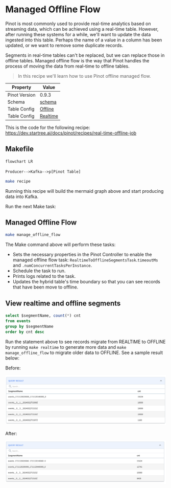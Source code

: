 # Managed Offline Flow

Pinot is most commonly used to provide real-time analytics based on streaming data, which can be achieved using a real-time table. However, after running these systems for a while, we'll want to update the data ingested into this table. Perhaps the name of a value in a column has been updated, or we want to remove some duplicate records.

Segments in real-time tables can't be replaced, but we can replace those in offline tables. Managed offline flow is the way that Pinot handles the process of moving the data from real-time to offline tables.

> In this recipe we'll learn how to use Pinot offline managed flow.

|Property|Value|
|-|-|
|Pinot Version|0.9.3|
|Schema| [schema](config/schema.json)|
|Table Config| [Offline](config/table-offline.json)|
|Table Config| [Realtime](config/table-realtime.json)|

This is the code for the following recipe: https://dev.startree.ai/docs/pinot/recipes/real-time-offline-job

## Makefile

```mermaid
flowchart LR

Producer-->Kafka-->p[Pinot Table]
```

```bash
make recipe
```

Running this recipe will build the mermaid graph above and start producing data into Kafka.

Run the next Make task:

## Managed Offline Flow

```bash
make manage_offline_flow
```

The Make command above will perform these tasks:

- Sets the necessary properties in the Pinot Controller to enable the managed offline flow task: `RealtimeToOfflineSegmentsTask`.`timeoutMs` and `.numConcurrentTasksPerInstance`.
- Schedule the task to run.
- Prints logs related to the task.
- Updates the hybrid table's time boundary so that you can see records that have been move to offline.


## View realtime and offline segments

```sql
select $segmentName, count(*) cnt
from events
group by $segmentName
order by cnt desc
```

Run the statement above to see records migrate from REALTIME to OFFLINE by running `make realtime` to generate more data and `make manage_offline_flow` to migrate older data to OFFLINE. See a sample result below:

Before:

![alt](images/before.png)

After:

![alt](images/after.png)

